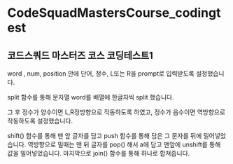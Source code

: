 # CodeSquadMastersCourse_codingtest

## 코드스쿼드 마스터즈 코스 코딩테스트1

word , num, position 안에 단어, 정수, L또는 R을 prompt로 입력받도록 설정했습니다.

split 함수를 통해 문자열 word를 배열에 한글자씩 split 했습니다.

그 후 정수가 양수이면 L,R정방향으로 작동하도록 하였고, 정수가 음수이면 역방향으로 작동하도록 설정했습니다.

shift() 함수를 통해 맨 앞 글자를 담고 push 함수를 통해 담은 그 문자를 뒤에 밀어넣었습니다. 역방향으로 밀때는 맨 뒤 글자를 pop() 해서 a에 담고 맨앞에 unshift를 통해 값을 밀어넣었습니다. 마지막으로 join() 함수를 통해 하나로 합쳐줍니다.

